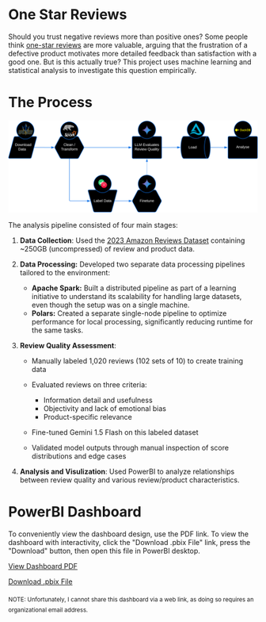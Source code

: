 # One Star Reviews

Should you trust negative reviews more than positive ones? Some people think
[one-star reviews](https://near.blog/read-the-one-star-reviews/) are more
valuable, arguing that the frustration of a defective product motivates more
detailed feedback than satisfaction with a good one. But is this actually true?
This project uses machine learning and statistical analysis to investigate this
question empirically.

# The Process

![flow-chart](../media/flow-chart.svg)

The analysis pipeline consisted of four main stages:

1. **Data Collection**: Used the
   [2023 Amazon Reviews Dataset](https://amazon-reviews-2023.github.io/)
   containing ~250GB (uncompressed) of review and product data.

2. **Data Processing:** Developed two separate data processing pipelines
   tailored to the environment:

   - **Apache Spark:** Built a distributed pipeline as part of a learning
     initiative to understand its scalability for handling large datasets, even
     though the setup was on a single machine.
   - **Polars:** Created a separate single-node pipeline to optimize performance
     for local processing, significantly reducing runtime for the same tasks.

3. **Review Quality Assessment**:

   - Manually labeled 1,020 reviews (102 sets of 10) to create training data
   - Evaluated reviews on three criteria:

     - Information detail and usefulness
     - Objectivity and lack of emotional bias
     - Product-specific relevance

   - Fine-tuned Gemini 1.5 Flash on this labeled dataset
   - Validated model outputs through manual inspection of score distributions
     and edge cases

4. **Analysis and Visulization**: Used PowerBI to analyze relationships between
   review quality and various review/product characteristics.

# PowerBI Dashboard

To conveniently view the dashboard design, use the PDF link. To view the
dashboard with interactivity, click the "Download .pbix File" link, press the
"Download" button, then open this file in PowerBI desktop.

[View Dashboard PDF](../media/one-star-reviews.pdf)

[Download .pbix File](https://www.dropbox.com/scl/fi/omwsoelh6q57ut1kmm8dx/one-star-reviews.pbix?rlkey=pp09wg37vu2iblrgsgc1lnt72&st=4w871h8x&dl=0)

<sub>NOTE: Unfortunately, I cannot share this dashboard via a web link, as doing
so requires an organizational email address.</sub>
